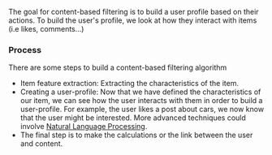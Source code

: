  
The goal for content-based filtering is to build a user profile based on their actions. To build the user's profile, we look at how they interact with items (i.e likes, comments...)

### Process 

There are some steps to build a content-based filtering algorithm

- Item feature extraction: Extracting the characteristics of the item.
- Creating a user-profile: Now that we have defined the characteristics of our item, we can see how the user interacts with them in order to build a user-profile. For example, the user likes a post about cars, we now know that the user might be interested. More advanced techniques could involve [Natural Language Processing](NLP).
- The final step is to make the calculations or the link between the user and content. 
